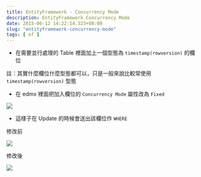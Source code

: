 ```yaml
---
title: EntityFramework - Concurrency Mode
description: EntityFramework Concurrency Mode
date: 2015-06-12 14:22:14.323+08:00
slug: "entityframework-concurrency-mode"
tags: [ ef ]
---
```


- 在需要並行處理的 Table 裡面加上一個型態為 `timestamp(rowversion)` 的欄位 

註：其實什麼欄位什麼型態都可以，只是一般來說比較常使用 `timestamp(rowversion)` 型態

- 在 edmx 裡面把加入欄位的 `Concurrency Mode` 屬性改為 `Fixed`

![](/images/404.webp)

- 這樣子在 Update 的時候會送出該欄位作 `WHERE`

修改前

![](/images/404.webp)

修改後

![](/images/404.webp)